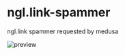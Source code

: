 # ngl.link-spammer
ngl.link spammer requested by medusa

![preview]([https://i.ibb.co/wQB4r8w/image.png])

